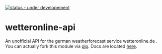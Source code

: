 [![status - under developement](https://img.shields.io/badge/status-under_developement-yellow)](https://github.com/johangroe/)
# wetteronline-api
An unofficial API for the german weatherforecast service wetteronline.de .
You can actually fork this module via [pip](https://pypi.org/project/wetteronline/). Docs are located [here](https://wetteronline.readthedocs.io/en/latest/).
